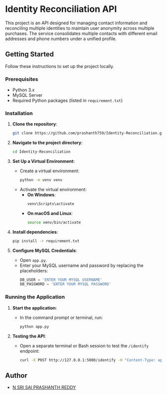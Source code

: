 # Identity Reconciliation API

This project is an API designed for managing contact information and reconciling multiple identities to maintain user anonymity across multiple purchases. The service consolidates multiple contacts with different email addresses and phone numbers under a unified profile.

## Getting Started

Follow these instructions to set up the project locally.

### Prerequisites

- Python 3.x
- MySQL Server
- Required Python packages (listed in `requirement.txt`)

### Installation

1. **Clone the repository**:
    ```bash
    git clone https://github.com/prashanth759/Identity-Reconciliation.git
    ```
   
2. **Navigate to the project directory**:
    ```bash
    cd Identity-Reconciliation
    ```

3. **Set Up a Virtual Environment**:
   - Create a virtual environment:
     ```bash
     python -m venv venv
     ```
   - Activate the virtual environment:
     - **On Windows**:
       ```bash
       venv\Scripts\activate
       ```
     - **On macOS and Linux**:
       ```bash
       source venv/bin/activate
       ```

4. **Install dependencies**:
    ```bash
    pip install -r requirement.txt
    ```

5. **Configure MySQL Credentials**:
   - Open `app.py`.
   - Enter your MySQL username and password by replacing the placeholders:
     ```python
     DB_USER = 'ENTER YOUR MYSQL USERNAME'
     DB_PASSWORD = 'ENTER YOUR MYSQL PASSWORD'
     ```

### Running the Application

1. **Start the application**:
   - In the command prompt or terminal, run:
     ```bash
     python app.py
     ```

2. **Testing the API**:
   - Open a separate terminal or Bash session to test the `/identify` endpoint:
     ```bash
     curl -X POST http://127.0.0.1:5000/identify -H "Content-Type: application/json" -d '{"email": "srisaiprashanthreddy@gmail.com", "phoneNumber": "9381735282"}'
     ```

## Author

- [N SRI SAI PRASHANTH REDDY](https://github.com/prashanth759)
